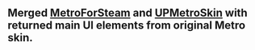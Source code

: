 ## Merged **[MetroForSteam](https://github.com/minischetti/metro-for-steam)** and **[UPMetroSkin](https://github.com/redsigma/UPMetroSkin)** with returned main UI elements from original Metro skin.